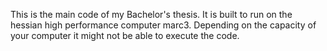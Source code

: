 This is the main code of my Bachelor's thesis. It is built to run on the hessian high performance computer marc3. Depending on the capacity of your computer it might not be able to execute the code.
